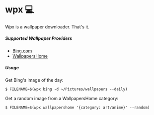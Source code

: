 # wpx 💻

Wpx is a wallpaper downloader. That's it.

##### Supported Wallpaper Providers

* [Bing.com](https://www.bing.com/)
* [WallpapersHome](https://wallpapershome.com)

##### Usage

Get Bing's image of the day:

    $ FILENAME=$(wpx bing -d ~/Pictures/wallpapers --daily)

Get a random image from a WallpapersHome category:

    $ FILENAME=$(wpx wallpapershome '{category: art/anime}' --random)
